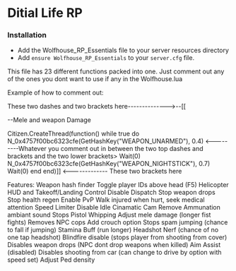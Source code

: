 # Ditial Life RP


### Installation
- Add the Wolfhouse_RP_Essentials file to your server resources directory
- Add `ensure Wolfhouse_RP_Essentials` to your `server.cfg` file.

This file has 23 different functions packed into one. Just comment out any of the ones you dont want to use if any in the Wolfhouse.lua

Example of how to comment out:

These two dashes and two brackets here-------------->--[[

--Mele and weapon Damage

Citizen.CreateThread(function()
  while true do
N_0x4757f00bc6323cfe(GetHashKey("WEAPON_UNARMED"), 0.4)              <---------Whatever you comment out in between the two top dashes and brackets and the two lower brackets>
    Wait(0)
    N_0x4757f00bc6323cfe(GetHashKey("WEAPON_NIGHTSTICK"), 0.7)
    Wait(0)
  end
end)]] <------------- These two brackets here

Features:
Weapon hash finder
Toggle player IDs above head (F5)
Helicopter HUD and Takeoff/Landing Control
Disable Dispatch
Stop weapon drops
Stop health regen
Enable PvP
Walk injured when hurt, seek medical attention
Speed Limiter
Disable Idle Cinamatic Cam
Remove Ammunation ambiant sound
Stops Pistol Whipping
Adjust mele damage (longer fist fights)
Removes NPC cops
Add crouch option
Stops spam jumping (chance to fall if jumping)
Stamina Buff (run longer)
Headshot Nerf (chance of no one tap headshot)
Blindfire disable (stops player from shooting from cover)
Disables weapon drops (NPC dont drop weapons when killed)
Aim Assist (disabled)
Disables shooting from car (can change to drive by option with speed set)
Adjust Ped density
